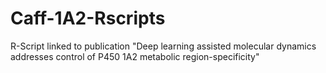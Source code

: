 # Caff-1A2-Rscripts
R-Script linked to publication "Deep learning assisted molecular dynamics addresses control of P450 1A2 metabolic region-specificity"
